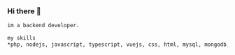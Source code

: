 ### Hi there 👋


```bash
im a backend developer.

my skills
*php, nodejs, javascript, typescript, vuejs, css, html, mysql, mongodb, redis, rabbitmq etc. 
```
